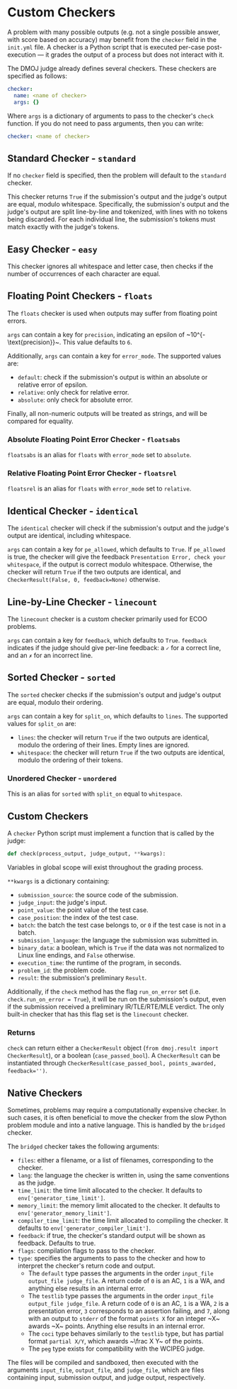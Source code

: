 # Custom Checkers

A problem with many possible outputs (e.g. not a single possible answer, with score based on accuracy) may benefit from the `checker` field in the `init.yml` file. A checker is a Python script that is executed per-case post-execution — it grades the output of a process but does not interact with it.

The DMOJ judge already defines several checkers.
These checkers are specified as follows:

```yaml
checker:
  name: <name of checker>
  args: {}
```

Where `args` is a dictionary of arguments to pass to the checker's `check` function.
If you do not need to pass arguments, then you can write:

```yaml
checker: <name of checker>
```

## Standard Checker - `standard`

If no `checker` field is specified, then the problem will default to the `standard` checker.

This checker returns `True` if the submission's output and the judge's output are equal, modulo whitespace. Specifically, the submission's output and the judge's output are split line-by-line and tokenized, with lines with no tokens being discarded. For each individual line, the submission's tokens must match exactly with the judge's tokens.

## Easy Checker - `easy`

This checker ignores all whitespace and letter case, then checks if the number of occurrences of each character are equal.

## Floating Point Checkers - `floats`

The `floats` checker is used when outputs may suffer from floating point errors.

`args` can contain a key for `precision`, indicating an epsilon of ~10^{-\text{precision}}~.
This value defaults to `6`.

Additionally, `args` can contain a key for `error_mode`. The supported values are:

- `default`: check if the submission's output is within an absolute or relative error of epsilon.
- `relative`: only check for relative error.
- `absolute`: only check for absolute error.

Finally, all non-numeric outputs will be treated as strings, and will be compared for equality.

### Absolute Floating Point Error Checker - `floatsabs`

`floatsabs` is an alias for `floats` with `error_mode` set to `absolute`.

### Relative Floating Point Error Checker - `floatsrel`

`floatsrel` is an alias for `floats` with `error_mode` set to `relative`.

## Identical Checker - `identical`

The `identical` checker will check if the submission's output and the judge's output are identical, including whitespace.

`args` can contain a key for `pe_allowed`, which defaults to `True`.
If `pe_allowed` is true, the checker will give the feedback `Presentation Error, check your whitespace`, if the output is correct modulo whitespace.
Otherwise, the checker will return `True` if the two outputs are identical, and `CheckerResult(False, 0, feedback=None)` otherwise.

## Line-by-Line Checker - `linecount`

The `linecount` checker is a custom checker primarily used for ECOO problems.

`args` can contain a key for `feedback`, which defaults to `True`.
`feedback` indicates if the judge should give per-line feedback: a `✓` for a correct line, and an `✗` for an incorrect line.

## Sorted Checker - `sorted`

The `sorted` checker checks if the submission's output and judge's output are equal, modulo their ordering.

`args` can contain a key for `split_on`, which defaults to `lines`. The supported values for `split_on` are:

- `lines`: the checker will return `True` if the two outputs are identical, modulo the ordering of their lines. Empty lines are ignored.
- `whitespace`: the checker will return `True` if the two outputs are identical, modulo the ordering of their tokens.

### Unordered Checker - `unordered`

This is an alias for `sorted` with `split_on` equal to `whitespace`.

## Custom Checkers

A `checker` Python script must implement a function that is called by the judge:

```python
def check(process_output, judge_output, **kwargs):
```

Variables in global scope will exist throughout the grading process.

`**kwargs` is a dictionary containing:

- `submission_source`: the source code of the submission.
- `judge_input`: the judge's input.
- `point_value`: the point value of the test case.
- `case_position`: the index of the test case.
- `batch`: the batch the test case belongs to, or `0` if the test case is not in a batch.
- `submission_language`: the language the submission was submitted in.
- `binary_data`: a boolean, which is `True` if the data was not normalized to Linux line endings, and `False` otherwise.
- `execution_time`: the runtime of the program, in seconds.
- `problem_id`: the problem code.
- `result`: the submission's preliminary `Result`.

Additionally, if the `check` method has the flag `run_on_error` set (i.e. `check.run_on_error = True`), it will be run on the submission's output, even if the submission received a preliminary IR/TLE/RTE/MLE verdict.
The only built-in checker that has this flag set is the `linecount` checker.

### Returns

`check` can return either a `CheckerResult` object (`from dmoj.result import CheckerResult`), or a boolean (`case_passed_bool`).
A `CheckerResult` can be instantiated through `CheckerResult(case_passed_bool, points_awarded, feedback='')`.

## Native Checkers

Sometimes, problems may require a computationally expensive checker.
In such cases, it is often beneficial to move the checker from the slow Python problem module and into a native language.
This is handled by the `bridged` checker.

The `bridged` checker takes the following arguments:

- `files`: either a filename, or a list of filenames, corresponding to the checker.
- `lang`: the language the checker is written in, using the same conventions as the judge.
- `time_limit`: the time limit allocated to the checker. It defaults to `env['generator_time_limit']`.
- `memory_limit`: the memory limit allocated to the checker. It defaults to `env['generator_memory_limit']`.
- `compiler_time_limit`: the time limit allocated to compiling the checker. It defaults to `env['generator_compiler_limit']`.
- `feedback`: if true, the checker's standard output will be shown as feedback. Defaults to true.
- `flags`: compilation flags to pass to the checker.
- `type`: specifies the arguments to pass to the checker and how to interpret the checker's return code and output.
  - The `default` type passes the arguments in the order `input_file output_file judge_file`. A return code of `0` is an AC, `1` is a WA, and anything else results in an internal error.
  - The `testlib` type passes the arguments in the order `input_file output_file judge_file`. A return code of `0` is an AC, `1` is a WA, `2` is a presentation error, `3` corresponds to an assertion failing,
  and `7`, along with an output to `stderr` of the format `points X` for an integer ~X~ awards ~X~ points. Anything else results in an internal error.
  - The `coci` type behaves similarly to the `testlib` type, but has partial format `partial X/Y`, which awards ~\frac X Y~ of the points.
  - The `peg` type exists for compatibility with the WCIPEG judge.

The files will be compiled and sandboxed, then executed with the arguments `input_file`, `output_file`, and `judge_file`, which are files containing input, submission output, and judge output, respectively.
